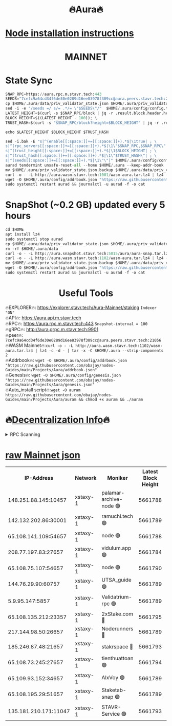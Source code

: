 <h1 align="center"> 🔥Aura🔥</h1>

[Node installation instructions](https://github.com/obajay/nodes-Guides/tree/main/Projects/Aura)
=
<h1 align="center"> MAINNET</h1>


# State Sync
```python
SNAP_RPC=https://aura.rpc.m.stavr.tech:443
SEEDS="7cefc9a64cd34f6de30e0289d16ee83978f309cc@aura.peers.stavr.tech:21056"
cp $HOME/.aura/data/priv_validator_state.json $HOME/.aura/priv_validator_state.json.backup
sed -i -e "/seeds =/ s/= .*/= \"$SEEDS\"/"  $HOME/.aura/config/config.toml
LATEST_HEIGHT=$(curl -s $SNAP_RPC/block | jq -r .result.block.header.height); \
BLOCK_HEIGHT=$((LATEST_HEIGHT - 100)); \
TRUST_HASH=$(curl -s "$SNAP_RPC/block?height=$BLOCK_HEIGHT" | jq -r .result.block_id.hash)

echo $LATEST_HEIGHT $BLOCK_HEIGHT $TRUST_HASH

sed -i.bak -E "s|^(enable[[:space:]]+=[[:space:]]+).*$|\1true| ; \
s|^(rpc_servers[[:space:]]+=[[:space:]]+).*$|\1\"$SNAP_RPC,$SNAP_RPC\"| ; \
s|^(trust_height[[:space:]]+=[[:space:]]+).*$|\1$BLOCK_HEIGHT| ; \
s|^(trust_hash[[:space:]]+=[[:space:]]+).*$|\1\"$TRUST_HASH\"| ; \
s|^(seeds[[:space:]]+=[[:space:]]+).*$|\1\"\"|" $HOME/.aura/config/config.toml
aurad tendermint unsafe-reset-all --home $HOME/.aura --keep-addr-book
mv $HOME/.aura/priv_validator_state.json.backup $HOME/.aura/data/priv_validator_state.json
curl -o - -L http://aura.wasm.stavr.tech:1001/wasm-aura.tar.lz4 | lz4 -c -d - | tar -x -C $HOME/.aura --strip-components 2
wget -O $HOME/.aura/config/addrbook.json "https://raw.githubusercontent.com/obajay/nodes-Guides/main/Projects/Aura/addrbook.json"
sudo systemctl restart aurad && journalctl -u aurad -f -o cat
```
# SnapShot (~0.2 GB) updated every 5 hours
```python
cd $HOME
apt install lz4
sudo systemctl stop aurad
cp $HOME/.aura/data/priv_validator_state.json $HOME/.aura/priv_validator_state.json.backup
rm -rf $HOME/.aura/data
curl -o - -L http://aura.snapshot.stavr.tech:5015/aura/aura-snap.tar.lz4 | lz4 -c -d - | tar -x -C $HOME/.aura --strip-components 2
curl -o - -L http://aura.wasm.stavr.tech:1102/wasm-aura.tar.lz4 | lz4 -c -d - | tar -x -C $HOME/.aura --strip-components 2
mv $HOME/.aura/priv_validator_state.json.backup $HOME/.aura/data/priv_validator_state.json
wget -O $HOME/.aura/config/addrbook.json "https://raw.githubusercontent.com/obajay/nodes-Guides/main/Projects/Aura/addrbook.json"
sudo systemctl restart aurad && journalctl -u aurad -f -o cat
```

 <h1 align="center"> Useful Tools</h1>

🔥EXPLORER🔥:     https://explorer.stavr.tech/Aura-Mainnet/staking        `Indexer "ON"` \
🔥API🔥:          https://aura.api.m.stavr.tech \
🔥RPC🔥:          https://aura.rpc.m.stavr.tech:443              `Snapshot-interval = 100` \
🔥gRPC🔥:         http://aura.grpc.m.stavr.tech:9901 \
🔥peer🔥:         `7cefc9a64cd34f6de30e0289d16ee83978f309cc@aura.peers.stavr.tech:21056` \
🔥WASM Mainnet🔥:`curl -o - -L http://aura.wasm.stavr.tech:1102/wasm-aura.tar.lz4 | lz4 -c -d - | tar -x -C $HOME/.aura --strip-components 2` \
🔥Addrbook🔥:  `wget -O $HOME/.aura/config/addrbook.json "https://raw.githubusercontent.com/obajay/nodes-Guides/main/Projects/Aura/addrbook.json"` \
🔥Genesis🔥:  `wget -O $HOME/.aura/config/genesis.json "https://raw.githubusercontent.com/obajay/nodes-Guides/main/Projects/Aura/genesis.json"` \
🔥Auto_install script🔥:`wget -O auram https://raw.githubusercontent.com/obajay/nodes-Guides/main/Projects/Aura/auram && chmod +x auram && ./auram`

🔥[Decentralization Info](https://github.com/obajay/StateSync-snapshots/tree/main/Projects/Aura/Decentralization)🔥
=

<details>
<summary>RPC Scanning</summary>

<h2 align="center"> We scan nodes in real time every 4 hours. And we provide the final result of RPC endpoints.
We cannot influence the operation of these nodes in any way. </h2>


```python
If Voting Power is higher than 0 --> then the Node is a validator of the network and may be subject to attack and be a potential threat to the chain.
```
```python
We marked such validators with a red symbol
```

</details>

[raw Mainnet json](https://rpc-check.auram.stavr.tech/auram/rpcauram_result.json)
=



<table><tr><th>IP-Address</th><th>Network</th><th>Moniker</th><th>Latest Block Height</th><th>Earliest Block Height</th><th>Catching Up</th><th>Tx Index</th><th>Voting Power</th><th>Scan Time</th></tr><tr><td>148.251.88.145:10457</td><td>xstaxy-1</td><td>palamar-archive-node 🟢</td><td>5661788</td><td>1</td><td>False</td><td>on</td><td>0</td><td>2024-03-29T21:08:47.627623858UTC</td></tr><tr><td>142.132.202.86:30001</td><td>xstaxy-1</td><td>ramuchi.tech 🟢</td><td>5661789</td><td>1</td><td>False</td><td>on</td><td>0</td><td>2024-03-29T21:08:55.735625858UTC</td></tr><tr><td>65.108.141.109:54657</td><td>xstaxy-1</td><td>node 🟢</td><td>5661788</td><td>151001</td><td>False</td><td>on</td><td>0</td><td>2024-03-29T21:08:47.931795718UTC</td></tr><tr><td>208.77.197.83:27657</td><td>xstaxy-1</td><td>vidulum.app 🟢</td><td>5661784</td><td>3205801</td><td>False</td><td>on</td><td>0</td><td>2024-03-29T21:08:29.103347187UTC</td></tr><tr><td>65.108.75.107:54657</td><td>xstaxy-1</td><td>node 🟢</td><td>5661790</td><td>4717763</td><td>False</td><td>on</td><td>0</td><td>2024-03-29T21:09:00.127999766UTC</td></tr><tr><td>144.76.29.90:60757</td><td>xstaxy-1</td><td>UTSA_guide 🟢</td><td>5661789</td><td>4778001</td><td>False</td><td>on</td><td>0</td><td>2024-03-29T21:08:55.280075297UTC</td></tr><tr><td>5.9.95.147:5857</td><td>xstaxy-1</td><td>Validatrium-rpc 🟢</td><td>5661789</td><td>4967682</td><td>False</td><td>on</td><td>0</td><td>2024-03-29T21:08:55.511187989UTC</td></tr><tr><td>65.108.135.212:23357</td><td>xstaxy-1</td><td>2xStake.com 🔴</td><td>5661795</td><td>5055501</td><td>False</td><td>off</td><td>530059</td><td>2024-03-29T21:09:31.881978528UTC</td></tr><tr><td>217.144.98.50:26657</td><td>xstaxy-1</td><td>Noderunners 🔴</td><td>5661789</td><td>5068001</td><td>False</td><td>off</td><td>2027460</td><td>2024-03-29T21:08:55.063435813UTC</td></tr><tr><td>185.246.87.48:21657</td><td>xstaxy-1</td><td>stakrspace 🔴</td><td>5661793</td><td>5122001</td><td>False</td><td>on</td><td>2000310</td><td>2024-03-29T21:09:21.028134558UTC</td></tr><tr><td>65.108.73.245:27657</td><td>xstaxy-1</td><td>tienthuattoan 🟢</td><td>5661794</td><td>5205795</td><td>False</td><td>on</td><td>0</td><td>2024-03-29T21:09:25.473108286UTC</td></tr><tr><td>65.109.93.152:34657</td><td>xstaxy-1</td><td>AlxVoy 🟢</td><td>5661789</td><td>5235523</td><td>False</td><td>on</td><td>0</td><td>2024-03-29T21:08:54.666952522UTC</td></tr><tr><td>65.108.195.29:51657</td><td>xstaxy-1</td><td>Staketab-snap 🟢</td><td>5661789</td><td>5329201</td><td>False</td><td>off</td><td>0</td><td>2024-03-29T21:08:54.359447964UTC</td></tr><tr><td>135.181.210.171:11047</td><td>xstaxy-1</td><td>STAVR-Service 🟢</td><td>5661793</td><td>5660001</td><td>False</td><td>on</td><td>0</td><td>2024-03-29T21:09:20.761871759UTC</td></tr></table>
